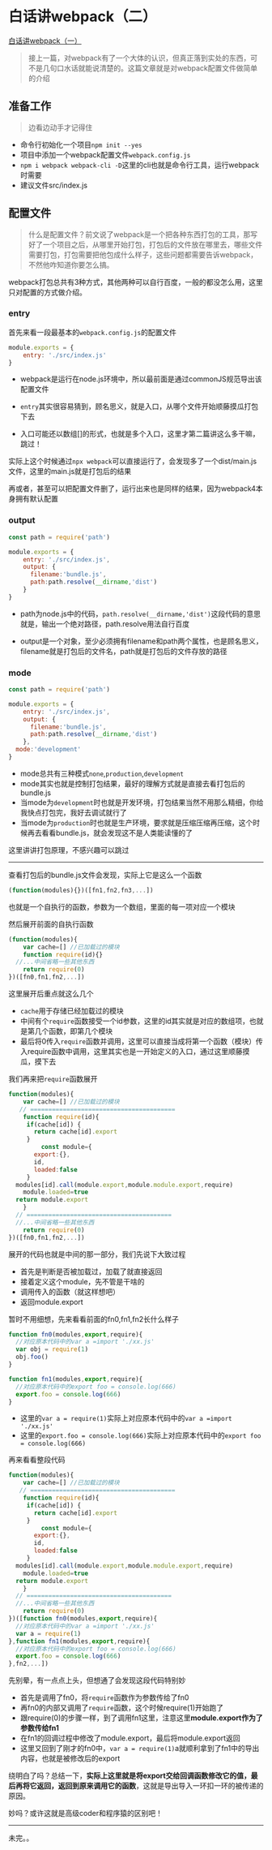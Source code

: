 # 白话讲webpack（二）

[白话讲webpack（一）](https://github.com/luoyang233/blog/blob/master/engineering/webpack1.md)

> 接上一篇，对webpack有了一个大体的认识，但真正落到实处的东西，可不是几句口水话就能说清楚的。这篇文章就是对webpack配置文件做简单的介绍

## 准备工作

> 边看边动手才记得住

- 命令行初始化一个项目`npm init --yes`
- 项目中添加一个webpack配置文件`webpack.config.js`
- `npm i webpack webpack-cli -D`这里的cli也就是命令行工具，运行webpack时需要
- 建议文件src/index.js

## 配置文件

> 什么是配置文件？前文说了webpack是一个把各种东西打包的工具，那写好了一个项目之后，从哪里开始打包，打包后的文件放在哪里去，哪些文件需要打包，打包需要把他包成什么样子，这些问题都需要告诉webpack，不然他咋知道你要怎么搞。

webpack打包总共有3种方式，其他两种可以自行百度，一般的都没怎么用，这里只对配置的方式做介绍。

### entry

首先来看一段最基本的`webpack.config.js`的配置文件

```javascript
module.exports = {
    entry: './src/index.js'
}
```

- webpack是运行在node.js环境中，所以最前面是通过commonJS规范导出该配置文件

- `entry`其实很容易猜到，顾名思义，就是入口，从哪个文件开始顺藤摸瓜打包下去

- 入口可能还以数组[]的形式，也就是多个入口，这里才第二篇讲这么多干嘛，跳过！

  

实际上这个时候通过`npx webpack`可以直接运行了，会发现多了一个dist/main.js文件，这里的main.js就是打包后的结果

再或者，甚至可以把配置文件删了，运行出来也是同样的结果，因为webpack4本身拥有默认配置

### output

```javascript
const path = require('path')

module.exports = {
    entry: './src/index.js',
  	output: {
      filename:'bundle.js',
      path:path.resolve(__dirname,'dist')
    }
}
```

- path为node.js中的代码，`path.resolve(__dirname,'dist')`这段代码的意思就是，输出一个绝对路径，path.resolve用法自行百度

- output是一个对象，至少必须拥有filename和path两个属性，也是顾名思义，filename就是打包后的文件名，path就是打包后的文件存放的路径

### mode

```javascript
const path = require('path')

module.exports = {
    entry: './src/index.js',
  	output: {
      filename:'bundle.js',
      path:path.resolve(__dirname,'dist')
    },
  mode:'development'
}
```

- mode总共有三种模式`none`,`production`,`development`
- mode其实也就是控制打包结果，最好的理解方式就是直接去看打包后的bundle.js
- 当mode为`development`时也就是开发环境，打包结果当然不用那么精细，你给我快点打包完，我好去调试就行了
- 当mode为`production`时也就是生产环境，要求就是压缩压缩再压缩，这个时候再去看看bundle.js，就会发现这不是人类能读懂的了

这里讲讲打包原理，不感兴趣可以跳过

---

查看打包后的bundle.js文件会发现，实际上它是这么一个函数

```javascript
(function(modules){})([fn1,fn2,fn3,...])
```

也就是一个自执行的函数，参数为一个数组，里面的每一项对应一个模块

然后展开前面的自执行函数

```javascript
(function(modules){
	var cache=[] //已加载过的模块
	function require(id){}
  //...中间省略一些其他东西
	return require(0)
})([fn0,fn1,fn2,...])
```

这里展开后重点就这么几个

- `cache`用于存储已经加载过的模块
- 中间有个`require`函数接受一个id参数，这里的id其实就是对应的数组项，也就是第几个函数，即第几个模块
- 最后将0传入`require`函数并调用，这里可以直接当成将第一个函数（模块）传入require函数中调用，这里其实也是一开始定义的入口，通过这里顺藤摸瓜，摸下去

我们再来把`require`函数展开

```javascript
function(modules){
	var cache=[] //已加载过的模块
   // ========================================
	function require(id){
     if(cache[id]) {
       return cache[id].export
     }
		 const module={
       export:{},
       id,
       loaded:false
     }
  modules[id].call(module.export,module.module.export,require)
	module.loaded=true
  return module.export
	}
  // ========================================
  //...中间省略一些其他东西
	return require(0)
})([fn0,fn1,fn2,...])
```

展开的代码也就是中间的那一部分，我们先说下大致过程

- 首先是判断是否被加载过，加载了就直接返回
- 接着定义这个module，先不管是干啥的
- 调用传入的函数（就这样想吧）
- 返回module.export

暂时不用细想，先来看看前面的fn0,fn1,fn2长什么样子

```javascript
function fn0(modules,export,require){
  //对应原本代码中的var a =import './xx.js'
  var obj = require(1)
  obj.foo()
}

function fn1(modules,export,require){
  //对应原本代码中的export foo = console.log(666)
  export.foo = console.log(666)
}
```

- 这里的`var a = require(1)`实际上对应原本代码中的`var a =import './xx.js' `
- 这里的`export.foo = console.log(666)`实际上对应原本代码中的`export foo = console.log(666) `

再来看看整段代码

```javascript
function(modules){
	var cache=[] //已加载过的模块
   // ========================================
	function require(id){
     if(cache[id]) {
       return cache[id].export
     }
		 const module={
       export:{},
       id,
       loaded:false
     }
  modules[id].call(module.export,module.module.export,require)
	module.loaded=true
  return module.export
	}
  // ========================================
  //...中间省略一些其他东西
	return require(0)
})([function fn0(modules,export,require){
  //对应原本代码中的var a =import './xx.js'
  var a = require(1)
},function fn1(modules,export,require){
  //对应原本代码中的export foo = console.log(666)
  export.foo = console.log(666)
},fn2,...])
```

先别晕，有一点点上头，但想通了会发现这段代码特别妙

- 首先是调用了fn0，将`require`函数作为参数传给了fn0
- 再fn0的内部又调用了`require`函数，这个时候require(1)开始跑了
- 跟require(0)的步骤一样，到了调用fn1这里，注意这里**module.export作为了参数传给fn1**
- 在fn1的回调过程中修改了module.export，最后将module.export返回
- 这里又回到了刚才的fn0中，`var a = require(1)`a就顺利拿到了fn1中的导出内容，也就是被修改后的export

绕明白了吗？总结一下，**实际上这里就是将export交给回调函数修改它的值，最后再将它返回，返回到原来调用它的函数**，这就是导出导入一环扣一环的被传递的原因。

妙吗？或许这就是高级coder和程序猿的区别吧！

---

未完。。

